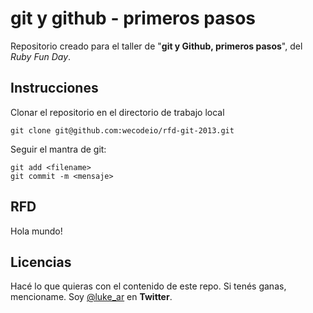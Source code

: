 # git y github - primeros pasos

Repositorio creado para el taller de "**git y Github, primeros pasos**", del *Ruby Fun Day*.

## Instrucciones

Clonar el repositorio en el directorio de trabajo local

    git clone git@github.com:wecodeio/rfd-git-2013.git

Seguir el mantra de git:

    git add <filename>
    git commit -m <mensaje>

## RFD

Hola mundo!

## Licencias

Hacé lo que quieras con el contenido de este repo. Si tenés ganas, mencioname. Soy [@luke_ar](http://www.twitter.com/luke_ar) en **Twitter**.
